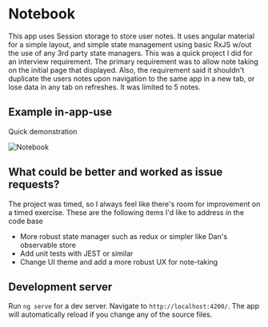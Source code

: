 # Notebook
This app uses Session storage to store user notes. It uses angular material for a simple layout, and simple state management using basic RxJS w/out the use of any 3rd party state managers. This was a quick project I did for an interview requirement. The primary requirement was to allow note taking on the initial page that displayed. Also, the requirement said it shouldn't duplicate the users notes upon navigation to the same app in a new tab, or lose data in any tab on refreshes. It was limited to 5 notes.

## Example in-app-use
Quick demonstration

![Notebook](https://user-images.githubusercontent.com/36651921/148663733-5ebe1805-f294-46f2-8c50-b14ba9740819.gif)

## What could be better and worked as issue requests?
The project was timed, so I always feel like there's room for improvement on a timed exercise. These are the following items I'd like to address in the code base
* More robust state manager such as redux or simpler like Dan's observable store
* Add unit tests with JEST or similar
* Change UI theme and add a more robust UX for note-taking


## Development server

Run `ng serve` for a dev server. Navigate to `http://localhost:4200/`. The app will automatically reload if you change
any of the source files.

